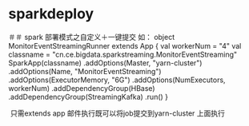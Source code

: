 # sparkdeploy
＃＃ spark 部署模式之自定义＋一键提交
如：
 object MonitorEventStreamingRunner extends App {
     val workerNum = "4"
     val classname = "cn.ce.bigdata.sparkstreaming.MonitorEventStreaming"
     SparkApp(classname)
       .addOptions(Master, "yarn-cluster")
       .addOptions(Name, "MonitorEventStreaming")
       .addOptions(ExecutorMemory, "6G")
       .addOptions(NumExecutors, workerNum)
       .addDependencyGroup(HBase)
       .addDependencyGroup(StreamingKafka)
       .run()
   }
  
  只需extends app 邮件执行既可以将job提交到yarn-cluster 上面执行
